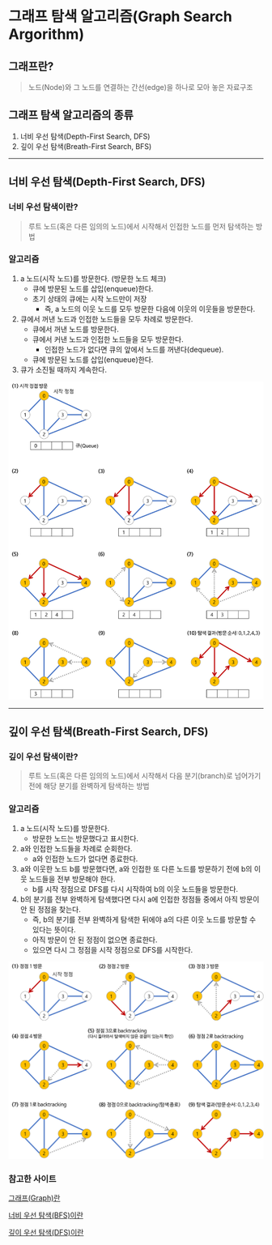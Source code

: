 # 그래프 탐색 알고리즘(Graph Search Argorithm)

## 그래프란?
> 노드(Node)와 그 노드를 연결하는 간선(edge)을 하나로 모아 놓은 자료구조

## 그래프 탐색 알고리즘의 종류
1. 너비 우선 탐색(Depth-First Search, DFS)
2. 깊이 우선 탐색(Breath-First Search, BFS)

****

## 너비 우선 탐색(Depth-First Search, DFS)
### 너비 우선 탐색이란?

> 루트 노드(혹은 다른 임의의 노드)에서 시작해서 인접한 노드를 먼저 탐색하는 방법

### 알고리즘
1. a 노드(시작 노드)를 방문한다. (방문한 노드 체크)
   * 큐에 방문된 노드를 삽입(enqueue)한다.
   * 초기 상태의 큐에는 시작 노드만이 저장
      * 즉, a 노드의 이웃 노드를 모두 방문한 다음에 이웃의 이웃들을 방문한다.
2. 큐에서 꺼낸 노드과 인접한 노드들을 모두 차례로 방문한다.
   * 큐에서 꺼낸 노드를 방문한다.
   * 큐에서 커낸 노드과 인접한 노드들을 모두 방문한다.
      * 인접한 노드가 없다면 큐의 앞에서 노드를 꺼낸다(dequeue).
   * 큐에 방문된 노드를 삽입(enqueue)한다.
3. 큐가 소진될 때까지 계속한다.

![너비 우선 탐색](/image_file/bfs-example.png)

****

## 깊이 우선 탐색(Breath-First Search, DFS)
### 깊이 우선 탐색이란?

> 루트 노드(혹은 다른 임의의 노드)에서 시작해서 다음 분기(branch)로 넘어가기 전에 해당 분기를 완벽하게 탐색하는 방법

### 알고리즘
1. a 노드(시작 노드)를 방문한다.
   * 방문한 노드는 방문했다고 표시한다.
2. a와 인접한 노드들을 차례로 순회한다.
   * a와 인접한 노드가 없다면 종료한다.
3. a와 이웃한 노드 b를 방문했다면, a와 인접한 또 다른 노드를 방문하기 전에 b의 이웃 노드들을 전부 방문해야 한다.
   * b를 시작 정점으로 DFS를 다시 시작하여 b의 이웃 노드들을 방문한다.
4. b의 분기를 전부 완벽하게 탐색했다면 다시 a에 인접한 정점들 중에서 아직 방문이 안 된 정점을 찾는다.
   * 즉, b의 분기를 전부 완벽하게 탐색한 뒤에야 a의 다른 이웃 노드를 방문할 수 있다는 뜻이다.
   * 아직 방문이 안 된 정점이 없으면 종료한다.
   * 있으면 다시 그 정점을 시작 정점으로 DFS를 시작한다.

![깊이 우선 탐색](/image_file/dfs-example.png)

### 참고한 사이트
[그래프(Graph)란](https://gmlwjd9405.github.io/2018/08/13/data-structure-graph.html)

[너비 우선 탐색(BFS)이란](https://gmlwjd9405.github.io/2018/08/15/algorithm-bfs.html)

[깊이 우선 탐색(DFS)이란](https://gmlwjd9405.github.io/2018/08/14/algorithm-dfs.html)
